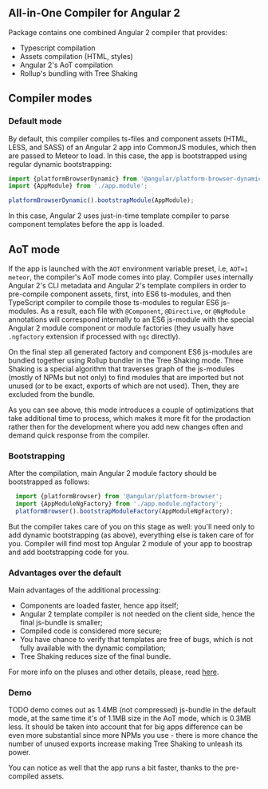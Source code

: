 ## All-in-One Compiler for Angular 2
Package contains one combined Angular 2 compiler that provides:
 - Typescript compilation 
 - Assets compilation (HTML, styles)
 - Angular 2's AoT compilation
 - Rollup's bundling with Tree Shaking
 
## Compiler modes

### Default mode
By default, this compiler compiles ts-files and component assets (HTML, LESS, and SASS) of
an Angular 2 app into CommonJS modules, which then are passed to Meteor to load.
In this case, the app is bootstrapped using regular dynamic bootstrapping:
```ts
import {platformBrowserDynamic} from '@angular/platform-browser-dynamic';
import {AppModule} from './app.module';

platformBrowserDynamic().bootstrapModule(AppModule);
```

In this case, Angular 2 uses just-in-time template compiler to parse component
templates before the app is loaded.

## AoT mode
If the app is launched with the `AOT` environment variable preset, i.e, `AOT=1 meteor`,
the compiler's AoT mode comes into play. Compiler uses internally
Angular 2's CLI metadata and Angular 2's template compilers in order to
pre-compile component assets, first, into ES6 ts-modules, and then TypeScript compiler to
compile those ts-modules to regular ES6 js-modules. As a result,
each file with `@Component`, `@Directive`, or `@NgModule` annotations will
correspond internally to an ES6 js-module with the special Angular 2 module component or module factories
(they usually have `.ngfactory` extension if processed with `ngc` directly).

On the final step all generated factory and component ES6 js-modules
are bundled together using Rollup bundler in the Tree Shaking mode.
Three Shaking is a special algorithm that traverses graph of the js-modules
(mostly of NPMs but not only) to find modules that are imported but
not unused (or to be exact, exports of which are not used).
Then, they are excluded from the bundle.

As you can see above, this mode introduces a couple of optimizations that take additional time to process,
which makes it more fit for the prodaction rather then for the development where you
add new changes often and demand quick response from the compiler.

### Bootstrapping
After the compilation, main Angular 2 module factory should be bootstrapped as follows:
```ts
  import {platformBrowser} from '@angular/platform-browser';
  import {AppModuleNgFactory} from './app.module.ngfactory';
  platformBrowser().bootstrapModuleFactory(AppModuleNgFactory);
```
But the compiler takes care of you on this stage as well:
you'll need only to add dynamic bootstrapping (as above),
everything else is taken care of for you. Compiler will find most top
Angular 2 module of your app to boostrap and add bootstrapping code for you.

### Advantages over the default
Main advantages of the additional processing:
 - Components are loaded faster, hence app itself;
 - Angular 2 template compiler is not needed on the client side,
   hence the final js-bundle is smaller;
 - Compiled code is considered more secure;
 - You have chance to verify that templates are free of bugs,
   which is not fully available with the dynamic compilation;
 - Tree Shaking reduces size of the final bundle.

For more info on the pluses and other details, please, read [here](https://angular.io/docs/ts/latest/cookbook/aot-compiler.html).

### Demo

TODO demo comes out as 1.4MB (not compressed) js-bundle in the default mode,
at the same time it's of 1.1MB size in the AoT mode, which is 0.3MB less.
It should be taken into account that for big apps difference can be even
more substantial since more NPMs you use - there is more chance the number of unused
exports increase making Tree Shaking to unleash its power.

You can notice as well that the app runs a bit faster, thanks to the pre-compiled assets.
